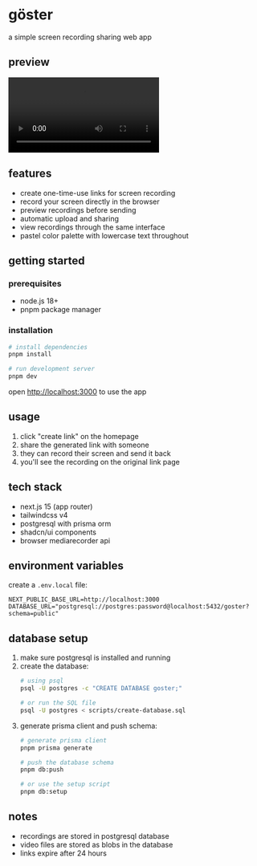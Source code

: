 # göster

a simple screen recording sharing web app

## preview

![göster demo](https://github.com/byigitt/goster/blob/main/public/goster-demo.mp4)

## features

- create one-time-use links for screen recording
- record your screen directly in the browser
- preview recordings before sending
- automatic upload and sharing
- view recordings through the same interface
- pastel color palette with lowercase text throughout

## getting started

### prerequisites

- node.js 18+
- pnpm package manager

### installation

```bash
# install dependencies
pnpm install

# run development server
pnpm dev
```

open [http://localhost:3000](http://localhost:3000) to use the app

## usage

1. click "create link" on the homepage
2. share the generated link with someone
3. they can record their screen and send it back
4. you'll see the recording on the original link page

## tech stack

- next.js 15 (app router)
- tailwindcss v4
- postgresql with prisma orm
- shadcn/ui components
- browser mediarecorder api

## environment variables

create a `.env.local` file:

```
NEXT_PUBLIC_BASE_URL=http://localhost:3000
DATABASE_URL="postgresql://postgres:password@localhost:5432/goster?schema=public"
```

## database setup

1. make sure postgresql is installed and running
2. create the database:
   ```bash
   # using psql
   psql -U postgres -c "CREATE DATABASE goster;"
   
   # or run the SQL file
   psql -U postgres < scripts/create-database.sql
   ```
3. generate prisma client and push schema:
   ```bash
   # generate prisma client
   pnpm prisma generate
   
   # push the database schema
   pnpm db:push
   
   # or use the setup script
   pnpm db:setup
   ```

## notes

- recordings are stored in postgresql database
- video files are stored as blobs in the database
- links expire after 24 hours